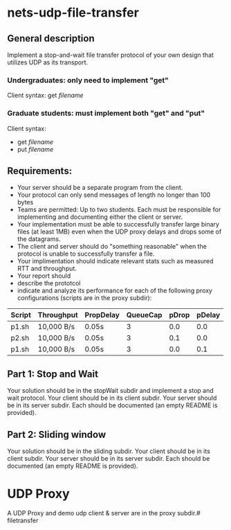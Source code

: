 # nets-udp-file-transfer


## General description
Implement a stop-and-wait file transfer protocol of your own design
that utilizes UDP as its transport.

### Undergraduates: only need to implement "get"

Client syntax: get *filename*

### Graduate students: must implement both "get" and "put"

Client syntax:
* get *filename*
* put *filename*

## Requirements:
* Your server should be a separate program from the client.  
* Your protocol can only send messages of length no
longer than 100 bytes
* Teams are permitted: Up to two students.  Each must be responsible for
implementing and documenting either the client or server.
* Your implementation must be able to successfully transfer large
binary files (at least 1MB) even when the UDP proxy delays and drops some of the datagrams. 
* The client and server should do "something reasonable" when the
protocol is unable to successfully transfer a file. 
* Your implimentation should indicate relevant stats such as measured RTT and throughput.  
* Your report should
 * describe the prototcol
 * indicate and analyze its performance for each of the following
   proxy configurations (scripts are in the proxy subdir):

| Script | Throughput |  PropDelay | QueueCap | pDrop | pDelay |
|--------|------------|------------|----------|-------|--------|
| p1.sh  | 10,000 B/s | 0.05s      | 3        | 0.0   | 0.0    |
| p2.sh  | 10,000 B/s | 0.05s      | 3        | 0.1   | 0.0    |
| p1.sh  | 10,000 B/s | 0.05s      | 3        | 0.0   | 0.1    |


## Part 1: Stop and Wait

Your solution should be in the stopWait subdir and implement a stop
and wait protocol.   Your client should be in its 
client subdir.  Your server should be in its server subdir.  Each
should be documented (an empty README is provided).


## Part 2: Sliding window

Your solution should be in the sliding subdir.  Your client should be in its
client subdir.  Your server should be in its server subdir.  Each
should be documented (an empty README is provided).


# UDP Proxy
A UDP Proxy and demo udp client & server are in the proxy subdir.# filetransfer
